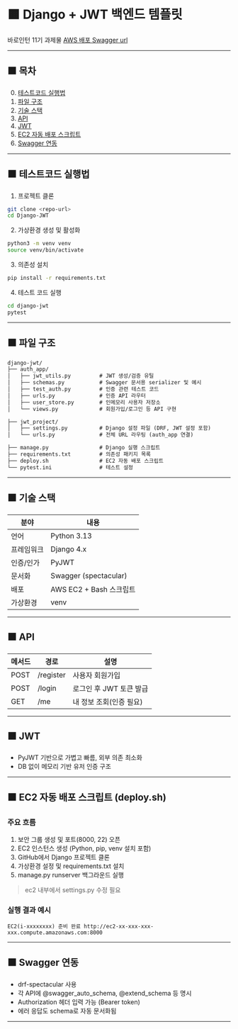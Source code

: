 # 🟧 Django + JWT 백엔드 템플릿
바로인턴 11기 과제물
[AWS 배포 Swagger url](http://3.36.97.55:8000/swagger/#/)

---

## 🟧 목차
0. [테스트코드 실행법](#테스트코드-실행법)
1. [파일 구조](#파일-구조)
2. [기술 스택](#기술-스택)
3. [API](#api)
4. [JWT](#JWT)
5. [EC2 자동 배포 스크립트](#ec2-자동-배포-스크립트-deploysh)
6. [Swagger 연동](#swagger-연동)

___

## 🟧 테스트코드 실행법

1. 프로젝트 클론
```bash
git clone <repo-url>
cd Django-JWT
```

2. 가상환경 생성 및 활성화
```bash
python3 -m venv venv
source venv/bin/activate
```

3. 의존성 설치
```bash
pip install -r requirements.txt
```

4. 테스트 코드 실행
```bash
cd django-jwt
pytest
```

---
## 🟧 파일 구조

```markdown
django-jwt/
├── auth_app/
│   ├── jwt_utils.py         # JWT 생성/검증 유틸
│   ├── schemas.py           # Swagger 문서용 serializer 및 예시
│   ├── test_auth.py         # 인증 관련 테스트 코드
│   ├── urls.py              # 인증 API 라우터
│   ├── user_store.py        # 인메모리 사용자 저장소
│   └── views.py             # 회원가입/로그인 등 API 구현

├── jwt_project/
│   ├── settings.py          # Django 설정 파일 (DRF, JWT 설정 포함)
│   └── urls.py              # 전체 URL 라우팅 (auth_app 연결)

├── manage.py                # Django 실행 스크립트
├── requirements.txt         # 의존성 패키지 목록
├── deploy.sh                # EC2 자동 배포 스크립트
└── pytest.ini               # 테스트 설정

```

---

## 🟧 기술 스택
| 분야 | 내용                           |
|-----|------------------------------|
| 언어 | Python 3.13                 |
| 프레임워크 | 	Django 4.x              |
| 인증/인가 | PyJWT         |
| 문서화 | Swagger (spectacular)  |
| 배포 | AWS EC2 + Bash 스크립트          |
| 가상환경 | venv                        |

---

## 🟧 API

| 메서드 | 경로 | 설명 |
|--------|------|------|
| POST | /register | 사용자 회원가입 |
| POST | /login | 로그인 후 JWT 토큰 발급 |
| GET | /me | 내 정보 조회(인증 필요) |

---
## 🟧 JWT

- PyJWT 기반으로 가볍고 빠름, 외부 의존 최소화
- DB 없이 메모리 기반 유저 인증 구조

---


## 🟧 EC2 자동 배포 스크립트 (deploy.sh)

### 주요 흐름
1. 보안 그룹 생성 및 포트(8000, 22) 오픈
2. EC2 인스턴스 생성 (Python, pip, venv 설치 포함)
3. GitHub에서 Django 프로젝트 클론
4. 가상환경 설정 및 requirements.txt 설치
5. manage.py runserver 백그라운드 실행
> ec2 내부에서 settings.py 수정 필요

### 실행 결과 예시
```
EC2(i-xxxxxxxx) 준비 완료 http://ec2-xx-xxx-xxx-xxx.compute.amazonaws.com:8000
```

---

## 🟧 Swagger 연동
- drf-spectacular 사용
- 각 API에 @swagger_auto_schema, @extend_schema 등 명시
- Authorization 헤더 입력 가능 (Bearer token)
- 에러 응답도 schema로 자동 문서화됨

---


